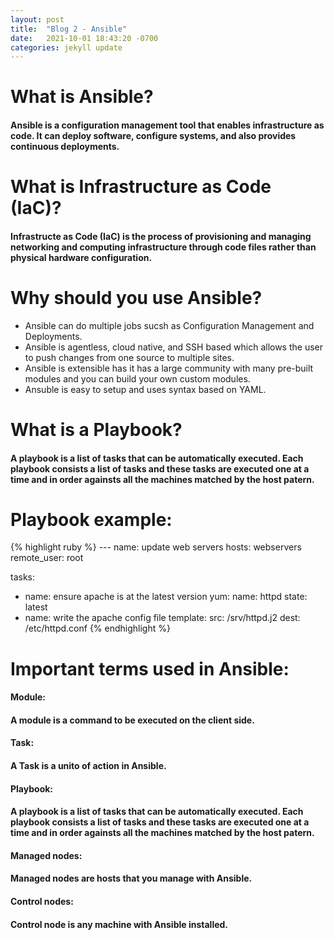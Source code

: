 ```yaml
---
layout: post
title:  "Blog 2 - Ansible"
date:   2021-10-01 18:43:20 -0700
categories: jekyll update
---
```


# **What is Ansible?**
#### Ansible is a configuration management tool that enables infrastructure as code. It can deploy software, configure systems, and also provides continuous deployments.

# **What is Infrastructure as Code (IaC)?**
#### Infrastructe as Code (IaC) is the process of provisioning and managing networking and computing infrastructure through code files rather than physical hardware configuration.

# **Why should you use Ansible?**
 * Ansible can do multiple jobs sucsh as Configuration Management and Deployments.
 * Ansible is agentless, cloud native, and SSH based which allows the user to push changes from one source to multiple sites.
 * Ansible is extensible has it has a large community with many pre-built modules and you can build your own custom modules.
 * Ansuble is easy to setup and uses syntax based on YAML.

# **What is a Playbook?**
#### A playbook is a list of tasks that can be automatically executed. Each playbook consists a list of tasks and these tasks are executed one at a time and in order againsts all the machines matched by the host patern.

# **Playbook example:**
{% highlight ruby %}
--- name: update web servers
  hosts: webservers
  remote_user: root

  tasks:
  - name: ensure apache is at the latest version
    yum:
      name: httpd
      state: latest
  - name: write the apache config file
    template:
      src: /srv/httpd.j2
      dest: /etc/httpd.conf
{% endhighlight %}

# **Important terms used in Ansible:**

#### **Module:**
#### A module is a command to be executed on the client side.

#### **Task:**
#### A Task is a unito of action in Ansible.

#### **Playbook:**
#### A playbook is a list of tasks that can be automatically executed. Each playbook consists a list of tasks and these tasks are executed one at a time and in order againsts all the machines matched by the host patern.

#### **Managed nodes:**
#### Managed nodes are hosts that you manage with Ansible.

#### **Control nodes:**
#### Control node is any machine with Ansible installed.